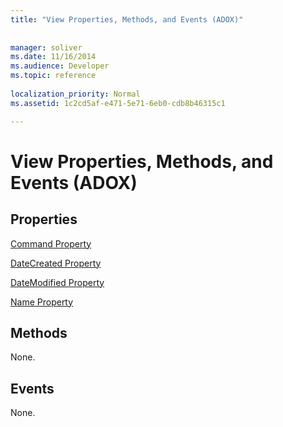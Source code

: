 ```yaml
---
title: "View Properties, Methods, and Events (ADOX)"
 
 
manager: soliver
ms.date: 11/16/2014
ms.audience: Developer
ms.topic: reference
  
localization_priority: Normal
ms.assetid: 1c2cd5af-e471-5e71-6eb0-cdb8b46315c1

---
```


# View Properties, Methods, and Events (ADOX)

## Properties

[Command Property](command-property-adox.md)
  
[DateCreated Property](datecreated-property-adox.md)
  
[DateModified Property](datemodified-property-adox.md)
  
[Name Property](name-property-adox.md)
  
## Methods

None.
  
## Events

None.
  

